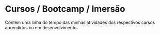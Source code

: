 # Cursos / Bootcamp / Imersão
Contém uma linha do tempo das minhas atividades dos respectivos cursos aprendidos ou em desenvolvimento.

